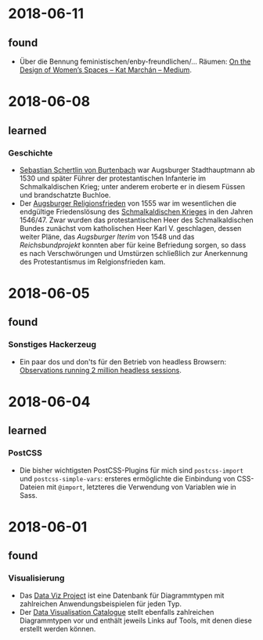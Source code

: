# 2018-06-11

## found

* Über die Bennung feministischen/enby-freundlichen/... Räumen: [On the Design of Women’s Spaces – Kat Marchán – Medium](https://medium.com/@maybekatz/on-the-design-of-womens-spaces-72bf8f396dc0).

# 2018-06-08

## learned

### Geschichte

* [Sebastian Schertlin von Burtenbach](https://de.wikipedia.org/wiki/Sebastian_Schertlin_von_Burtenbach) war Augsburger Stadthauptmann ab 1530 und später Führer der protestantischen Infanterie im Schmalkaldischen Krieg; unter anderem eroberte er in diesem Füssen und brandschatzte Buchloe.
* Der [Augsburger Religionsfrieden](https://de.wikipedia.org/wiki/Augsburger_Reichs-_und_Religionsfrieden) von 1555 war im wesentlichen die endgültige Friedenslösung des [Schmalkaldischen Krieges](https://de.wikipedia.org/wiki/Schmalkaldischer_Krieg) in den Jahren 1546/47. Zwar wurden das protestantischen Heer des Schmalkaldischen Bundes zunächst vom katholischen Heer Karl V. geschlagen, dessen weiter Pläne, das _Augsburger Iterim_ von 1548 und das _Reichsbundprojekt_ konnten aber für keine Befriedung sorgen, so dass es nach Verschwörungen und Umstürzen schließlich zur Anerkennung des Protestantismus im Relgionsfrieden kam.

# 2018-06-05

## found

### Sonstiges Hackerzeug

* Ein paar dos und don'ts für den Betrieb von headless Browsern: [Observations running 2 million headless sessions](https://docs.browserless.io/blog/2018/06/04/puppeteer-best-practices.html).

# 2018-06-04

## learned

### PostCSS

* Die bisher wichtigsten PostCSS-Plugins für mich sind `postcss-import` und
    `postcss-simple-vars`: ersteres ermöglichte die Einbindung von CSS-Dateien
    mit `@import`, letzteres die Verwendung von Variablen wie in Sass.

# 2018-06-01

## found

### Visualisierung

* Das [Data Viz Project](http://datavizproject.com) ist eine Datenbank für
    Diagrammtypen mit zahlreichen Anwendungsbeispielen für jeden Typ.
* Der [Data Visualisation Catalogue](https://datavizcatalogue.com) stellt
    ebenfalls zahlreichen Diagrammtypen vor und enthält jeweils Links auf Tools,
    mit denen diese erstellt werden können.
